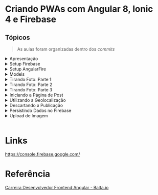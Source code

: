 # Criando PWAs com Angular 8, Ionic 4 e Firebase

## Tópicos

> As aulas foram organizadas dentro dos _commits_

<details><summary>Apresentação</summary>

<br>

</details>

<details><summary>Setup Firebase</summary>

<br>

https://console.firebase.google.com/

## Adicionar projeto

- Adicionar projeto **baltagram**
- Ativar o Google Analytics neste projeto? **Não**
- Criar projeto

## Web

- Registrar app **baltagram**
- Não configurar o **Firebase Hosting**
- Registrar app

```html
<script type="module">
  // Import the functions you need from the SDKs you need
  import { initializeApp } from "https://www.gstatic.com/firebasejs/9.6.10/firebase-app.js";
  // TODO: Add SDKs for Firebase products that you want to use
  // https://firebase.google.com/docs/web/setup#available-libraries

  // Your web app's Firebase configuration
  const firebaseConfig = {
    apiKey: "AIzaSyB97lNxa_8W6Ji4g6s_j8amt82WJQ5W6zw",
    authDomain: "baltagram-8998a.firebaseapp.com",
    projectId: "baltagram-8998a",
    storageBucket: "baltagram-8998a.appspot.com",
    messagingSenderId: "1032944191438",
    appId: "1:1032944191438:web:cd60510195eb9471980d9f",
  };

  // Initialize Firebase
  const app = initializeApp(firebaseConfig);
</script>
```

## Autenticação

Adicionar fornecedores

- Provedor nativo: E-mail/ senha > Ativar
- Outros provedores: Google > Ativar

## Database

Firestore Database

- Criar banco de dados
- Iniciar no modo teste

```json
rules_version = '2';
service cloud.firestore {
  match /databases/{database}/documents {
    match /{document=**} {
      allow read, write;
    }
  }
}
```

## Storage

```json
rules_version = '2';
service firebase.storage {
  match /b/{bucket}/o {
    match /{allPaths=**} {
      allow read, write;
    }
  }
}
```

- Publicar

</details>

<details><summary>Setup AngularFire</summary>

<br>

```ps
ionic start baltagram blank

npm install firebase @angular/fire --save
```

</details>

<details><summary>Models</summary>

<br>

</details>

<details><summary>Tirando Foto: Parte 1</summary>

<br>

```ps
ionic generate page pages/take-photo

ionic serve --lab
```

</details>

<details><summary>Tirando Foto: Parte 2</summary>

<br>

</details>

<details><summary>Tirando Foto: Parte 3</summary>

<br>

</details>

<details><summary>Iniciando a Página de Post</summary>

<br>

```ps
ionic generate page pages/post
```

</details>

<details><summary>Utilizando a Geolocalização</summary>

<br>

</details>

<details><summary>Descartando a Publicação</summary>

<br>

</details>

<details><summary>Persistindo Dados no Firebase</summary>

<br>

Após publicar verificar a coleção e o documento criado no console do Firebase

</details>

<details><summary>Upload de Imagem</summary>

<br>

Após publicar verificar a coleção e o documento persistidos no banco de dados, e a imagem carregada no Storage, a partir do console do Firebase

</details>

<br>

# Links

https://console.firebase.google.com/

# Referência

[Carreira Desenvolvedor Frontend Angular - Balta.io](https://balta.io/carreiras/desenvolvedor-frontend-angular)

